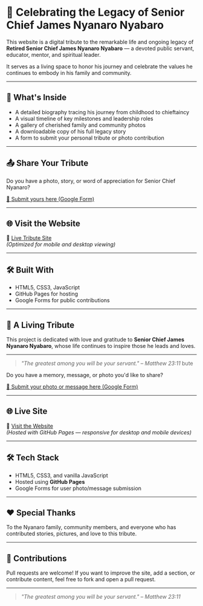 # 🌟 Celebrating the Legacy of Senior Chief James Nyanaro Nyabaro

This website is a digital tribute to the remarkable life and ongoing legacy of **Retired Senior Chief James Nyanaro Nyabaro** — a devoted public servant, educator, mentor, and spiritual leader.

It serves as a living space to honor his journey and celebrate the values he continues to embody in his family and community.

---

## 📖 What's Inside

- A detailed biography tracing his journey from childhood to chieftaincy
- A visual timeline of key milestones and leadership roles
- A gallery of cherished family and community photos
- A downloadable copy of his full legacy story
- A form to submit your personal tribute or photo contribution

---

## 📤 Share Your Tribute

Do you have a photo, story, or word of appreciation for Senior Chief Nyanaro?

[📝 Submit yours here (Google Form)](https://docs.google.com/forms/d/e/1FAIpQLSd6O-_Dp7W0Cm1XS6pRcAsmb0q2l9xAG9a7Jc4ic6S7V9SJ8w/viewform?usp=sharing)

---

## 🌐 Visit the Website

🔗 [Live Tribute Site](https://bony87.github.io/senior-chief-james-nyanaro-legacy/)  
_(Optimized for mobile and desktop viewing)_

---

## 🛠️ Built With

- HTML5, CSS3, JavaScript
- GitHub Pages for hosting
- Google Forms for public contributions

---

## 🙏 A Living Tribute

This project is dedicated with love and gratitude to **Senior Chief James Nyanaro Nyabaro**, whose life continues to inspire those he leads and loves.

---

> _"The greatest among you will be your servant." – Matthew 23:11_
bute

Do you have a memory, message, or photo you'd like to share?

[📝 Submit your photo or message here (Google Form)](https://docs.google.com/forms/d/e/1FAIpQLSd6O-_Dp7W0Cm1XS6pRcAsmb0q2l9xAG9a7Jc4ic6S7V9SJ8w/viewform?usp=sharing)

---

## 🌐 Live Site

🔗 [Visit the Website](https://bony87.github.io/senior-chief-james-nyanaro-legacy/)  
_(Hosted with GitHub Pages — responsive for desktop and mobile devices)_

---

## 🛠️ Tech Stack

- HTML5, CSS3, and vanilla JavaScript
- Hosted using **GitHub Pages**
- Google Forms for user photo/message submission

---

## ❤️ Special Thanks

To the Nyanaro family, community members, and everyone who has contributed stories, pictures, and love to this tribute.

---

## 🤝 Contributions

Pull requests are welcome! If you want to improve the site, add a section, or contribute content, feel free to fork and open a pull request.

---

> _"The greatest among you will be your servant." – Matthew 23:11_
